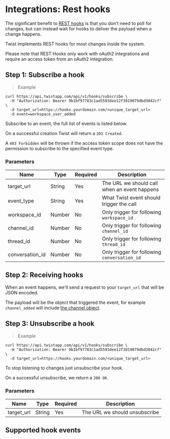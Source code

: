 # Integrations: Rest hooks

The significant benefit to [REST hooks](http://resthooks.org/) is that you don't need to poll for changes, but can instead wait for hooks to deliver the payload when a change happens.

Twist implements REST hooks for most changes inside the system.

Please note that REST Hooks only work with oAuth2 integrations and require an access token from an oAuth2 integration.


## Step 1: Subscribe a hook

> Example

```shell
curl https://api.twistapp.com/api/v1/hooks/subscribe \
  -H "Authorization: Bearer 9b1bf97783c1ad5593dee12f3019079dbd3042cf" \
  -d target_url=https://hooks.yourdomain.com/<unique_target_url>
  -d event=workspace_user_added
```

Subscribe to an event, the full list of events is listed below.

On a successful creation Twist will return a `201 Created`.

A `403 Forbidden` will be thrown if the access token scope does not have the permission to subscribe to the specified event type.

### Parameters
| Name | Type | Required | Description |
| --- | --- | --- | --- |
| target_url | String | Yes | The URL we should call when an event happens |
| event_type | String | Yes | What Twist event should trigger the call |
| workspace_id | Number | No | Only trigger for following `workspace_id` |
| channel_id | Number | No | Only trigger for following `channel_id` |
| thread_id | Number | No | Only trigger for following `thread_id` |
| conversation_id | Number | No | Only trigger for following `conversation_id` |


## Step 2: Receiving hooks

When an event happens, we'll send a request to your `target_url` that will be JSON encoded.

The payload will be the object that triggered the event, for example `channel_added` will include [the channel object](#channels). 


## Step 3: Unsubscribe a hook

> Example

```shell
curl https://api.twistapp.com/api/v1/hooks/subscribe \
  -H "Authorization: Bearer 9b1bf97783c1ad5593dee12f3019079dbd3042cf" \
  -d target_url=https://hooks.yourdomain.com/<unique_target_url>
```

To stop listening to changes just unsubscribe your hook.

On a successful unsubscribe, we return a `200 OK`.


### Parameters
| Name | Type | Required | Description |
| --- | --- | --- | --- |
| target_url | String | Yes | The URL we should unsubscribe |


## Supported hook events
